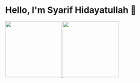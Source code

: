 # Hello, I'm Syarif Hidayatullah 👋


<a href="https://github.com/ravihabibillah">
  <img height="180em" src="https://github-readme-stats-eight-theta.vercel.app/api?username=sya-hid&show_icons=true&theme=vue-dark&include_all_commits=true&count_private=true"/>
  <img height="180em" src="https://github-readme-stats-eight-theta.vercel.app/api/top-langs/?username=sya-hid&layout=compact&langs_count=8&theme=vue-dark"/>
</a>
